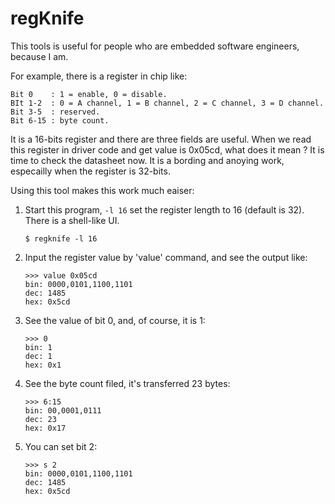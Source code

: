 # regKnife

This tools is useful for people who are embedded software engineers, because I am.

For example, there is a register in chip like:

```
Bit 0    : 1 = enable, 0 = disable.
BIt 1-2  : 0 = A channel, 1 = B channel, 2 = C channel, 3 = D channel.
Bit 3-5  : reserved.
Bit 6-15 : byte count.
```

It is a 16-bits register and there are three fields are useful. When we read this
register in driver code and get value is 0x05cd, what does it mean ? It is time 
to check the datasheet now. It is a bording and anoying work, especailly when the
register is 32-bits.

Using this tool makes this work much eaiser:

1. Start this program, `-l 16` set the register length to 16 (default is 32). 
   There is a shell-like UI.
   ```
   $ regknife -l 16
   ```

2. Input the register value by 'value' command, and see the output like:
   ```
   >>> value 0x05cd
   bin: 0000,0101,1100,1101
   dec: 1485
   hex: 0x5cd
   ```
   
3. See the value of bit 0, and, of course, it is 1:
   ```
   >>> 0
   bin: 1
   dec: 1
   hex: 0x1
   ```
   
4. See the byte count filed, it's transferred 23 bytes:
   ```
   >>> 6:15
   bin: 00,0001,0111
   dec: 23
   hex: 0x17
   ```
   
5. You can set bit 2:
   ```	
   >>> s 2
   bin: 0000,0101,1100,1101
   dec: 1485
   hex: 0x5cd
   ```
